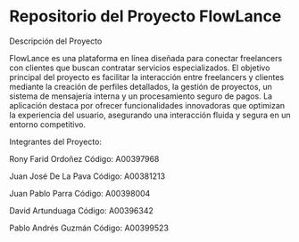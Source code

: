 # Repositorio del Proyecto FlowLance

Descripción del Proyecto

FlowLance es una plataforma en línea diseñada para conectar freelancers con clientes que buscan contratar servicios especializados. El objetivo principal del proyecto es facilitar la interacción entre freelancers y clientes mediante la creación de perfiles detallados, la gestión de proyectos, un sistema de mensajería interna y un procesamiento seguro de pagos. La aplicación destaca por ofrecer funcionalidades innovadoras que optimizan la experiencia del usuario, asegurando una interacción fluida y segura en un entorno competitivo.

Integrantes del Proyecto:

Rony Farid Ordoñez
Código: A00397968

Juan José De La Pava
Código: A00381213

Juan Pablo Parra
Código: A00398004

David Artunduaga
Código: A00396342

Pablo Andrés Guzmán
Código: A00399523

